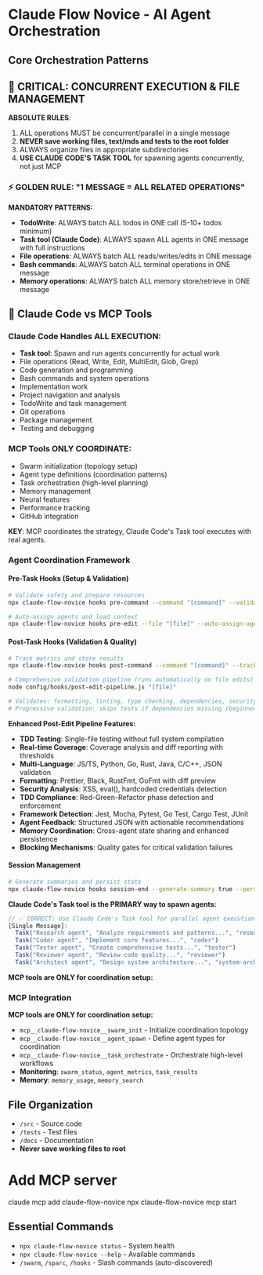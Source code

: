 # Claude Flow Novice - AI Agent Orchestration

## Core Orchestration Patterns

## 🚨 CRITICAL: CONCURRENT EXECUTION & FILE MANAGEMENT


**ABSOLUTE RULES**:
1. ALL operations MUST be concurrent/parallel in a single message
2. **NEVER save working files, text/mds and tests to the root folder**
3. ALWAYS organize files in appropriate subdirectories
4. **USE CLAUDE CODE'S TASK TOOL** for spawning agents concurrently, not just MCP

### ⚡ GOLDEN RULE: "1 MESSAGE = ALL RELATED OPERATIONS"

**MANDATORY PATTERNS:**
- **TodoWrite**: ALWAYS batch ALL todos in ONE call (5-10+ todos minimum)
- **Task tool (Claude Code)**: ALWAYS spawn ALL agents in ONE message with full instructions
- **File operations**: ALWAYS batch ALL reads/writes/edits in ONE message
- **Bash commands**: ALWAYS batch ALL terminal operations in ONE message
- **Memory operations**: ALWAYS batch ALL memory store/retrieve in ONE message

## 🎯 Claude Code vs MCP Tools

### Claude Code Handles ALL EXECUTION:
- **Task tool**: Spawn and run agents concurrently for actual work
- File operations (Read, Write, Edit, MultiEdit, Glob, Grep)
- Code generation and programming
- Bash commands and system operations
- Implementation work
- Project navigation and analysis
- TodoWrite and task management
- Git operations
- Package management
- Testing and debugging

### MCP Tools ONLY COORDINATE:
- Swarm initialization (topology setup)
- Agent type definitions (coordination patterns)
- Task orchestration (high-level planning)
- Memory management
- Neural features
- Performance tracking
- GitHub integration

**KEY**: MCP coordinates the strategy, Claude Code's Task tool executes with real agents.

### Agent Coordination Framework

#### Pre-Task Hooks (Setup & Validation)
```bash
# Validate safety and prepare resources
npx claude-flow-novice hooks pre-command --command "[command]" --validate-safety true --prepare-resources true

# Auto-assign agents and load context
npx claude-flow-novice hooks pre-edit --file "[file]" --auto-assign-agents true --load-context true
```

#### Post-Task Hooks (Validation & Quality)
```bash
# Track metrics and store results
npx claude-flow-novice hooks post-command --command "[command]" --track-metrics true --store-results true

# Comprehensive validation pipeline (runs automatically on file edits)
node config/hooks/post-edit-pipeline.js "[file]"

# Validates: formatting, linting, type checking, dependencies, security, tests
# Progressive validation: skips tests if dependencies missing (beginner-friendly)
```

**Enhanced Post-Edit Pipeline Features:**
- **TDD Testing**: Single-file testing without full system compilation
- **Real-time Coverage**: Coverage analysis and diff reporting with thresholds
- **Multi-Language**: JS/TS, Python, Go, Rust, Java, C/C++, JSON validation
- **Formatting**: Prettier, Black, RustFmt, GoFmt with diff preview
- **Security Analysis**: XSS, eval(), hardcoded credentials detection
- **TDD Compliance**: Red-Green-Refactor phase detection and enforcement
- **Framework Detection**: Jest, Mocha, Pytest, Go Test, Cargo Test, JUnit
- **Agent Feedback**: Structured JSON with actionable recommendations
- **Memory Coordination**: Cross-agent state sharing and enhanced persistence
- **Blocking Mechanisms**: Quality gates for critical validation failures

#### Session Management
```bash
# Generate summaries and persist state
npx claude-flow-novice hooks session-end --generate-summary true --persist-state true --export-metrics true
```
**Claude Code's Task tool is the PRIMARY way to spawn agents:**
```javascript
// ✅ CORRECT: Use Claude Code's Task tool for parallel agent execution
[Single Message]:
  Task("Research agent", "Analyze requirements and patterns...", "researcher")
  Task("Coder agent", "Implement core features...", "coder")
  Task("Tester agent", "Create comprehensive tests...", "tester")
  Task("Reviewer agent", "Review code quality...", "reviewer")
  Task("Architect agent", "Design system architecture...", "system-architect")
```

**MCP tools are ONLY for coordination setup:**
### MCP Integration
**MCP tools are ONLY for coordination setup:**
- `mcp__claude-flow-novice__swarm_init` - Initialize coordination topology
- `mcp__claude-flow-novice__agent_spawn` - Define agent types for coordination
- `mcp__claude-flow-novice__task_orchestrate` - Orchestrate high-level workflows
- **Monitoring**: `swarm_status`, `agent_metrics`, `task_results`
- **Memory**: `memory_usage`, `memory_search`

## File Organization
- `/src` - Source code
- `/tests` - Test files
- `/docs` - Documentation
- **Never save working files to root**

# Add MCP server
claude mcp add claude-flow-novice npx claude-flow-novice mcp start


## Essential Commands
- `npx claude-flow-novice status` - System health
- `npx claude-flow-novice --help` - Available commands
- `/swarm`, `/sparc`, `/hooks` - Slash commands (auto-discovered)